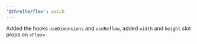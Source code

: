 ```yaml
---
'@threlte/flex': patch
---
```


Added the hooks `useDimensions` and `useReflow`, added `width` and `height` slot props on `<Flex>`
